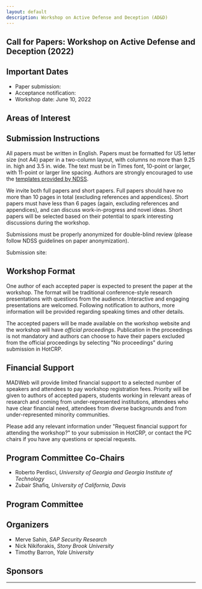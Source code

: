 ```yaml
---
layout: default
description: Workshop on Active Defense and Deception (AD&D)
---
```


## Call for Papers: Workshop on Active Defense and Deception (2022)



## Important Dates

* Paper submission: 
* Acceptance notification: 
* Workshop date: June 10, 2022


## Areas of Interest


## Submission Instructions

All papers must be written in English. Papers must be formatted for US letter size (not A4) paper in a two-column layout, with columns no more than 9.25 in. high and 3.5 in. wide. The text must be in Times font, 10-point or larger, with 11-point or larger line spacing. Authors are strongly encouraged to use the [templates provided by NDSS](https://www.ndss-symposium.org/ndss2021/templates/).

We invite both full papers and short papers. Full papers should have no more than 10 pages in total (excluding references and appendices). Short papers must have less than 6 pages (again, excluding references and appendices), and can discuss work-in-progress and novel ideas. Short papers will be selected based on their potential to spark interesting discussions during the workshop.

Submissions must be properly anonymized for double-blind review (please follow NDSS guidelines on paper anonymization).

Submission site: 

## Workshop Format

One author of each accepted paper is expected to present the paper at the workshop. The format will be traditional conference-style research presentations with questions from the audience. Interactive and engaging presentations are welcomed. Following notification to authors, more information will be provided regarding speaking times and other details.

The accepted papers will be made available on the workshop website and the workshop will have *official proceedings*. Publication in the proceedings is not mandatory and authors can choose to have their papers excluded from the official proceedings by selecting "No proceedings" during submission in HotCRP.


## Financial Support

MADWeb will provide limited financial support to a selected number of speakers and attendees to pay workshop registration fees. Priority will be given to authors of accepted papers, students working in relevant areas of research and coming from under-represented institutions, attendees who have clear financial need, attendees from diverse backgrounds and from under-represented minority communities.

Please add any relevant information under "Request financial support for attending the workshop?" to your submission in HotCRP, or contact the PC chairs if you have any questions or special requests.


## Program Committee Co-Chairs

* Roberto Perdisci, _University of Georgia and Georgia Institute of Technology_
* Zubair Shafiq, _University of California, Davis_


## Program Committee


## Organizers

* Merve Sahin, _SAP Security Research_
* Nick Nikiforakis, _Stony Brook University_
* Timothy Barron, _Yale University_ 

## Sponsors
  
  

---
